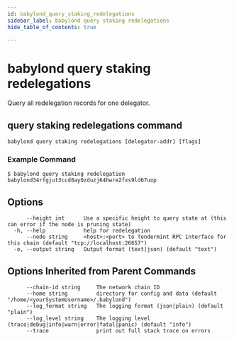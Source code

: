 ```yaml
---
id: babylond_query_staking_redelegations
sidebar_label: babylond query staking redelegations
hide_table_of_contents: true

---
```


# babylond query staking redelegations
Query all redelegation records for one delegator.
## query staking redelegations command
```
babylond query staking redelegations [delegator-addr] [flags]
```
### Example Command
```
$ babylond query staking redelegation babylond34rfgjut3ccd8ay0zduzj64hwre2fxs9ld67uop
```
## Options
```
      --height int      Use a specific height to query state at (this can error if the node is pruning state)
  -h, --help            help for redelegation
      --node string     <host>:<port> to Tendermint RPC interface for this chain (default "tcp://localhost:26657")
  -o, --output string   Output format (text|json) (default "text")
```
## Options Inherited from Parent Commands
```
      --chain-id string     The network chain ID
      --home string         directory for config and data (default "/home/<yourSystemUsername>/.babylond")
      --log_format string   The logging format (json|plain) (default "plain")
      --log_level string    The logging level (trace|debug|info|warn|error|fatal|panic) (default "info")
      --trace               print out full stack trace on errors
```